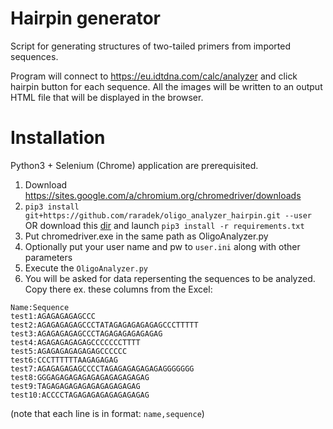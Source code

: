 # Hairpin generator
Script for generating structures of two-tailed primers from imported sequences.

Program will connect to https://eu.idtdna.com/calc/analyzer and click hairpin button for each sequence. All the images will be written to an output HTML file that will be displayed in the browser.

# Installation
Python3 + Selenium (Chrome) application are prerequisited.
1. Download https://sites.google.com/a/chromium.org/chromedriver/downloads
2. `pip3 install git+https://github.com/raradek/oligo_analyzer_hairpin.git --user` OR download this [dir](https://github.com/raradek/oligo_analyzer_hairpin/archive/master.zip) and launch `pip3 install -r requirements.txt`
3. Put chromedriver.exe in the same path as OligoAnalyzer.py
4. Optionally put your user name and pw to `user.ini` along with other parameters
5. Execute the `OligoAnalyzer.py`
6. You will be asked for data repersenting the sequences to be analyzed. Copy there ex. these columns from the Excel:

```
Name:Sequence
test1:AGAGAGAGAGCCC
test2:AGAGAGAGAGCCCTATAGAGAGAGAGAGCCCTTTTT
test3:AGAGAGAGAGCCCTAGAGAGAGAGAGAG
test4:AGAGAGAGAGAGCCCCCCCTTTT
test5:AGAGAGAGAGAGAGCCCCCC
test6:CCCTTTTTTAAGAGAGAG
test7:AGAGAGAGAGCCCCTAGAGAGAGAGAGAGGGGGGG
test8:GGGAGAGAGAGAGAGAGAGAGAGAG
test9:TAGAGAGAGAGAGAGAGAGAGAG
test10:ACCCCTAGAGAGAGAGAGAGAGAG
```
(note that each line is in format: `name,sequence`)
